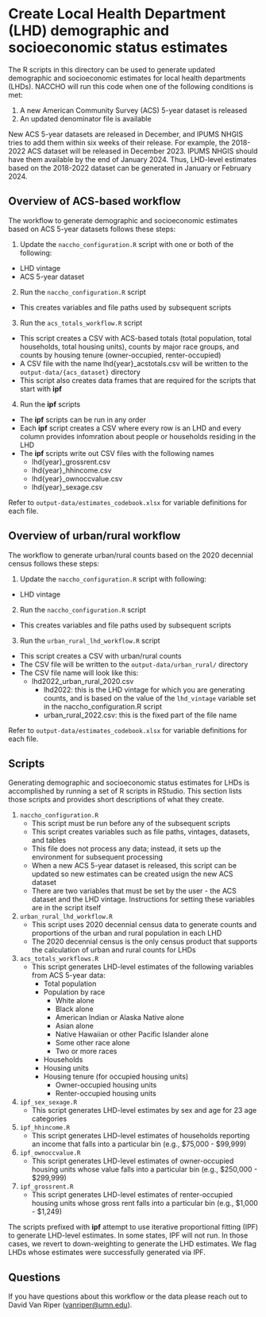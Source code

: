 # Create Local Health Department (LHD) demographic and socioeconomic status estimates
The R scripts in this directory can be used to generate updated demographic and socioeconomic estimates for local health departments (LHDs). NACCHO will run this code when one of the following conditions is met:

1.  A new American Community Survey (ACS) 5-year dataset is released
2.  An updated denominator file is available

New ACS 5-year datasets are released in December, and IPUMS NHGIS tries to add them within six weeks of their release. For example, the 2018-2022 ACS dataset will be released in December 2023. IPUMS NHGIS should have them available by the end of January 2024. Thus, LHD-level estimates based on the 2018-2022 dataset can be generated in January or February 2024.

## Overview of ACS-based workflow
The workflow to generate demographic and socioeconomic estimates based on ACS 5-year datasets follows these steps:

1. Update the `naccho_configuration.R` script with one or both of the following:
  - LHD vintage
  - ACS 5-year dataset
2. Run the `naccho_configuration.R` script
  - This creates variables and file paths used by subsequent scripts
3. Run the `acs_totals_workflow.R` script
  - This script creates a CSV with ACS-based totals (total population, total households, total housing units), counts by major race groups, and counts by housing tenure (owner-occupied, renter-occupied)
  - A CSV file with the name lhd{year}_acstotals.csv will be written to the `output-data/{acs_dataset}` directory
  - This script also creates data frames that are required for the scripts that start with **ipf**
4. Run the **ipf** scripts
  - The **ipf** scripts can be run in any order
  - Each **ipf** script creates a CSV where every row is an LHD and every column provides infomration about people or households residing in the LHD
  - The **ipf** scripts write out CSV files with the following names  
    - lhd{year}_grossrent.csv
    - lhd{year}_hhincome.csv
    - lhd{year}_ownoccvalue.csv
    - lhd{year}_sexage.csv

Refer to `output-data/estimates_codebook.xlsx` for variable definitions for each file.

## Overview of urban/rural workflow
The workflow to generate urban/rural counts based on the 2020 decennial census follows these steps:

1. Update the `naccho_configuration.R` script with following:
  - LHD vintage
2. Run the `naccho_configuration.R` script
  - This creates variables and file paths used by subsequent scripts
3. Run the `urban_rural_lhd_workflow.R` script
  - This script creates a CSV with urban/rural counts 
  - The CSV file will be written to the `output-data/urban_rural/` directory
  - The CSV file name will look like this:
    - lhd2022_urban_rural_2020.csv
      - lhd2022: this is the LHD vintage for which you are generating counts, and is based on the value of the `lhd_vintage` variable set in the naccho_configuration.R script
      - urban_rural_2022.csv: this is the fixed part of the file name

Refer to `output-data/estimates_codebook.xlsx` for variable definitions for each file.

## Scripts
Generating demographic and socioeconomic status estimates for LHDs is accomplished by running a set of R scripts in RStudio. This section lists those scripts and provides short descriptions of what they create.

1. `naccho_configuration.R`
    - This script must be run before any of the subsequent scripts
    - This script creates variables such as file paths, vintages, datasets, and tables
    - This file does not process any data; instead, it sets up the environment for subsequent processing
    - When a new ACS 5-year dataset is released, this script can be updated so new estimates can be created usign the new ACS dataset
    - There are two variables that must be set by the user - the ACS dataset and the LHD vintage. Instructions for setting these variables are in the script itself
2. `urban_rural_lhd_workflow.R`
    - This script uses 2020 decennial census data to generate counts and proportions of the urban and rural population in each LHD
    - The 2020 decennial census is the only census product that supports the calculation of urban and rural counts for LHDs
3. `acs_totals_workflows.R`
    - This script generates LHD-level estimates of the following variables from ACS 5-year data:
        - Total population
        - Population by race 
            - White alone
            - Black alone
            - American Indian or Alaska Native alone
            - Asian alone
            - Native Hawaiian or other Pacific Islander alone 
            - Some other race alone
            - Two or more races
        - Households
        - Housing units
        - Housing tenure (for occupied housing units)
            - Owner-occupied housing units
            - Renter-occupied housing units
4. `ipf_sex_sexage.R`
    - This script generates LHD-level estimates by sex and age for 23 age categories
5. `ipf_hhincome.R`
    - This script generates LHD-level estimates of households reporting an income that falls into a particular bin (e.g., \$75,000 - \$99,999)
6. `ipf_ownoccvalue.R`
    - This script generates LHD-level estimates of owner-occupied housing units whose value falls into a particular bin (e.g., \$250,000 - \$299,999)
7. `ipf_grossrent.R`
    - This script generates LHD-level estimates of renter-occupied housing units whose gross rent falls into a particular bin (e.g., \$1,000 - \$1,249)

The scripts prefixed with **ipf** attempt to use iterative proportional fitting (IPF) to generate LHD-level estimates. In some states, IPF will not run. In those cases, we revert to down-weighting to generate the LHD estimates. We flag LHDs whose estimates were successfully generated via IPF.  

## Questions
If you have questions about this workflow or the data please reach out to David Van Riper (vanriper@umn.edu).